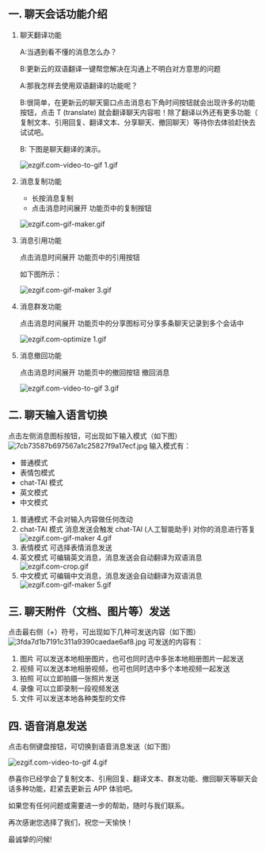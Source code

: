 ## 一. 聊天会话功能介绍

1. 聊天翻译功能

   A:当遇到看不懂的消息怎么办？

   B:更新云的双语翻译一键帮您解决在沟通上不明白对方意思的问题

   A:那我怎样去使用双语翻译的功能呢？

   B:很简单，在更新云的聊天窗口点击消息右下角时间按钮就会出现许多的功能按钮，点击 T (translate) 就会翻译聊天内容啦！除了翻译以外还有更多功能（ 复制文本、引用回复、翻译文本、分享聊天、撤回聊天）等待你去体验赶快去试试吧。

   B: 下图是聊天翻译的演示。
   
   ![ezgif.com-video-to-gif _1_.gif](https://s2.loli.net/2023/09/01/A4JvN3a9W2gCPQh.gif)

3. 消息复制功能

   * 长按消息复制
   * 点击消息时间展开 功能页中的复制按钮

   ![ezgif.com-gif-maker.gif](https://s2.loli.net/2023/09/01/OdfPT3BIFs9uHW2.gif)
3. 消息引用功能

   点击消息时间展开 功能页中的引用按钮

   如下图所示：
   
   ![ezgif.com-gif-maker _3_.gif](https://s2.loli.net/2023/09/01/eGs4KROy1dvMmW6.gif)
   

4. 消息群发功能

   点击消息时间展开 功能页中的分享图标可分享多条聊天记录到多个会话中

   ![ezgif.com-optimize _1_.gif](https://s2.loli.net/2023/09/01/nHSjI5QfTLvAwR7.gif)
   

5. 消息撤回功能

   点击消息时间展开 功能页中的撤回按钮 撤回消息
   
   ![ezgif.com-video-to-gif _3_.gif](https://s2.loli.net/2023/09/01/HvLwhlqcp4JrOEf.gif)

## 二. 聊天输入语言切换
点击左侧消息图标按钮，可出现如下输入模式（如下图）
![7cb73587b697567a1c25827f9a17ecf.jpg](https://s2.loli.net/2023/09/01/jd1PAacWHFInsVG.jpg)
   输入模式有：
   * 普通模式
   * 表情包模式
   * chat-TAl 模式
   * 英文模式
   * 中文模式
1. 普通模式
   不会对输入内容做任何改动
2. chat-TAl 模式
   消息发送会触发 chat-TAl (人工智能助手) 对你的消息进行答复
   ![ezgif.com-gif-maker _4_.gif](https://s2.loli.net/2023/09/01/R3OFqt2VNB4ceMh.gif)
4. 表情模式
   可选择表情消息发送
5. 英文模式
   可编辑英文消息，消息发送会自动翻译为双语消息
   ![ezgif.com-crop.gif](https://s2.loli.net/2023/09/01/h3TBymuCMQ4ZjGO.gif)
7. 中文模式
   可编辑中文消息，消息发送会自动翻译为双语消息
   ![ezgif.com-gif-maker _5_.gif](https://s2.loli.net/2023/09/01/rvdxwND6uy4aVRj.gif)

## 三. 聊天附件（文档、图片等）发送
点击最右侧（+）符号，可出现如下几种可发送内容（如下图）
![3fda7d1b7191c311a9390caedae6af8.jpg](https://s2.loli.net/2023/09/01/H6JO9EQ54w3LBYx.jpg)
可发送的内容有：
1. 图片
   可以发送本地相册图片，也可也同时选中多张本地相册图片一起发送
2. 视频
   可以发送本地相册视频，也可也同时选中多个本地视频一起发送
3. 拍照
   可以立即拍摄一张照片发送
4. 录像
   可以立即录制一段视频发送
5. 文件
   可以发送本地各种类型的文件

## 四. 语音消息发送
点击右侧键盘按钮，可切换到语音消息发送（如下图）

![ezgif.com-video-to-gif _4_.gif](https://s2.loli.net/2023/09/01/ytxBoWUJCHzOLI6.gif)

恭喜你已经学会了复制文本、引用回复、翻译文本、群发功能、撤回聊天等聊天会话多种功能，赶紧去更新云 APP 体验吧。

如果您有任何问题或需要进一步的帮助，随时与我们联系。

再次感谢您选择了我们，祝您一天愉快！

最诚挚的问候!




